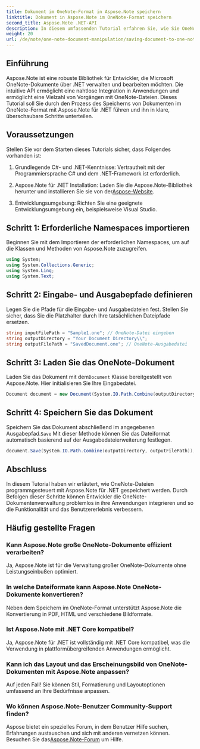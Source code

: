 ```yaml
---
title: Dokument im OneNote-Format in Aspose.Note speichern
linktitle: Dokument in Aspose.Note im OneNote-Format speichern
second_title: Aspose.Note .NET-API
description: In diesem umfassenden Tutorial erfahren Sie, wie Sie OneNote-Dokumente mit Aspose.Note für .NET programmgesteuert speichern. Entdecken Sie eine Schritt-für-Schritt-Anleitung, die Sie durch den gesamten Prozess führt – vom Laden vorhandener OneNote-Dateien bis zum Speichern im gewünschten Format.
weight: 20
url: /de/note/one-note-document-manipulation/saving-document-to-one-note-format/
---
```

## Einführung

Aspose.Note ist eine robuste Bibliothek für Entwickler, die Microsoft OneNote-Dokumente über .NET verwalten und bearbeiten möchten. Die intuitive API ermöglicht eine nahtlose Integration in Anwendungen und ermöglicht eine Vielzahl von Vorgängen mit OneNote-Dateien. Dieses Tutorial soll Sie durch den Prozess des Speicherns von Dokumenten im OneNote-Format mit Aspose.Note für .NET führen und ihn in klare, überschaubare Schritte unterteilen.

## Voraussetzungen

Stellen Sie vor dem Starten dieses Tutorials sicher, dass Folgendes vorhanden ist:

1. Grundlegende C#- und .NET-Kenntnisse: Vertrautheit mit der Programmiersprache C# und dem .NET-Framework ist erforderlich.
   
2.  Aspose.Note für .NET Installation: Laden Sie die Aspose.Note-Bibliothek herunter und installieren Sie sie von der[Aspose-Website](https://releases.aspose.com/note/net/).

3. Entwicklungsumgebung: Richten Sie eine geeignete Entwicklungsumgebung ein, beispielsweise Visual Studio.

## Schritt 1: Erforderliche Namespaces importieren

Beginnen Sie mit dem Importieren der erforderlichen Namespaces, um auf die Klassen und Methoden von Aspose.Note zuzugreifen.

```csharp
using System;
using System.Collections.Generic;
using System.Linq;
using System.Text;
```

## Schritt 2: Eingabe- und Ausgabepfade definieren

Legen Sie die Pfade für die Eingabe- und Ausgabedateien fest. Stellen Sie sicher, dass Sie die Platzhalter durch Ihre tatsächlichen Dateipfade ersetzen.

```csharp
string inputFilePath = "Sample1.one"; // OneNote-Datei eingeben
string outputDirectory = "Your Document Directory\\";
string outputFilePath = "SavedDocument.one"; // OneNote-Ausgabedatei
```

## Schritt 3: Laden Sie das OneNote-Dokument

 Laden Sie das Dokument mit dem`Document` Klasse bereitgestellt von Aspose.Note. Hier initialisieren Sie Ihre Eingabedatei.

```csharp
Document document = new Document(System.IO.Path.Combine(outputDirectory, inputFilePath));
```

## Schritt 4: Speichern Sie das Dokument

 Speichern Sie das Dokument abschließend im angegebenen Ausgabepfad.`Save` Mit dieser Methode können Sie das Dateiformat automatisch basierend auf der Ausgabedateierweiterung festlegen.

```csharp
document.Save(System.IO.Path.Combine(outputDirectory, outputFilePath));
```

## Abschluss

In diesem Tutorial haben wir erläutert, wie OneNote-Dateien programmgesteuert mit Aspose.Note für .NET gespeichert werden. Durch Befolgen dieser Schritte können Entwickler die OneNote-Dokumentenverwaltung problemlos in ihre Anwendungen integrieren und so die Funktionalität und das Benutzererlebnis verbessern.

## Häufig gestellte Fragen

### Kann Aspose.Note große OneNote-Dokumente effizient verarbeiten?

Ja, Aspose.Note ist für die Verwaltung großer OneNote-Dokumente ohne Leistungseinbußen optimiert.

### In welche Dateiformate kann Aspose.Note OneNote-Dokumente konvertieren?

Neben dem Speichern im OneNote-Format unterstützt Aspose.Note die Konvertierung in PDF, HTML und verschiedene Bildformate.

### Ist Aspose.Note mit .NET Core kompatibel?

Ja, Aspose.Note für .NET ist vollständig mit .NET Core kompatibel, was die Verwendung in plattformübergreifenden Anwendungen ermöglicht.

### Kann ich das Layout und das Erscheinungsbild von OneNote-Dokumenten mit Aspose.Note anpassen?

Auf jeden Fall! Sie können Stil, Formatierung und Layoutoptionen umfassend an Ihre Bedürfnisse anpassen.

### Wo können Aspose.Note-Benutzer Community-Support finden?

 Aspose bietet ein spezielles Forum, in dem Benutzer Hilfe suchen, Erfahrungen austauschen und sich mit anderen vernetzen können. Besuchen Sie das[Aspose.Note-Forum](https://forum.aspose.com/c/note/28) um Hilfe.